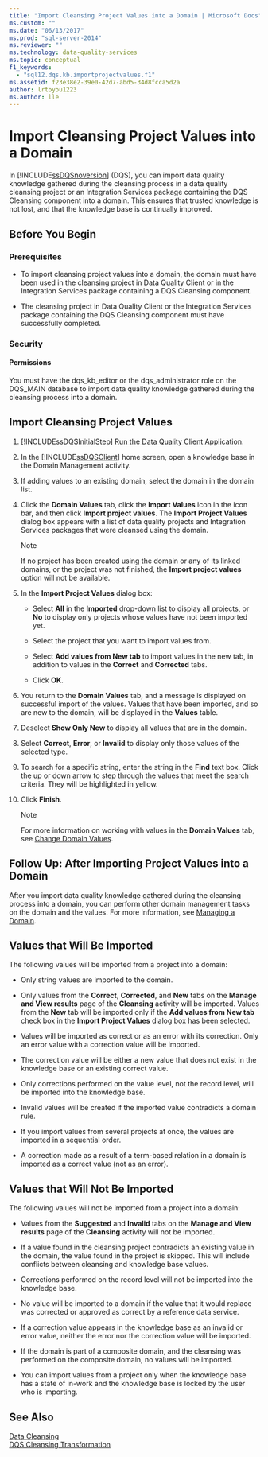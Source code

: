 ```yaml
---
title: "Import Cleansing Project Values into a Domain | Microsoft Docs"
ms.custom: ""
ms.date: "06/13/2017"
ms.prod: "sql-server-2014"
ms.reviewer: ""
ms.technology: data-quality-services
ms.topic: conceptual
f1_keywords: 
  - "sql12.dqs.kb.importprojectvalues.f1"
ms.assetid: f23e38e2-39e0-42d7-abd5-34d8fcca5d2a
author: lrtoyou1223
ms.author: lle
---
```

# Import Cleansing Project Values into a Domain
  In [!INCLUDE[ssDQSnoversion](../includes/ssdqsnoversion-md.md)] (DQS), you can import data quality knowledge gathered during the cleansing process in a data quality cleansing project or an Integration Services package containing the DQS Cleansing component into a domain. This ensures that trusted knowledge is not lost, and that the knowledge base is continually improved.  
  
##  <a name="BeforeYouBegin"></a> Before You Begin  
  
###  <a name="Prerequisites"></a> Prerequisites  
  
-   To import cleansing project values into a domain, the domain must have been used in the cleansing project in Data Quality Client or in the Integration Services package containing a DQS Cleansing component.  
  
-   The cleansing project in Data Quality Client or the Integration Services package containing the DQS Cleansing component must have successfully completed.  
  
###  <a name="Security"></a> Security  
  
####  <a name="Permissions"></a> Permissions  
 You must have the dqs_kb_editor or the dqs_administrator role on the DQS_MAIN database to import data quality knowledge gathered during the cleansing process into a domain.  
  
##  <a name="Import"></a> Import Cleansing Project Values  
  
1.  [!INCLUDE[ssDQSInitialStep](../includes/ssdqsinitialstep-md.md)] [Run the Data Quality Client Application](../../2014/data-quality-services/run-the-data-quality-client-application.md).  
  
2.  In the [!INCLUDE[ssDQSClient](../includes/ssdqsclient-md.md)] home screen, open a knowledge base in the Domain Management activity.  
  
3.  If adding values to an existing domain, select the domain in the domain list.  
  
4.  Click the **Domain Values** tab, click the **Import Values** icon in the icon bar, and then click **Import project values**. The **Import Project Values** dialog box appears with a list of data quality projects and Integration Services packages that were cleansed using the domain.  
  
    > [!NOTE]  
    >  If no project has been created using the domain or any of its linked domains, or the project was not finished, the **Import project values** option will not be available.  
  
5.  In the **Import Project Values** dialog box:  
  
    -   Select **All** in the **Imported** drop-down list to display all projects, or **No** to display only projects whose values have not been imported yet.  
  
    -   Select the project that you want to import values from.  
  
    -   Select **Add values from New tab** to import values in the new tab, in addition to values in the **Correct** and **Corrected** tabs.  
  
    -   Click **OK**.  
  
6.  You return to the **Domain Values** tab, and a message is displayed on successful import of the values. Values that have been imported, and so are new to the domain, will be displayed in the **Values** table.  
  
7.  Deselect **Show Only New** to display all values that are in the domain.  
  
8.  Select **Correct**, **Error**, or **Invalid** to display only those values of the selected type.  
  
9. To search for a specific string, enter the string in the **Find** text box. Click the up or down arrow to step through the values that meet the search criteria. They will be highlighted in yellow.  
  
10. Click **Finish**.  
  
    > [!NOTE]  
    >  For more information on working with values in the **Domain Values** tab, see [Change Domain Values](../../2014/data-quality-services/change-domain-values.md).  
  
##  <a name="FollowUp"></a> Follow Up: After Importing Project Values into a Domain  
 After you import data quality knowledge gathered during the cleansing process into a domain, you can perform other domain management tasks on the domain and the values. For more information, see [Managing a Domain](../../2014/data-quality-services/managing-a-domain.md).  
  
##  <a name="Values"></a> Values that Will Be Imported  
 The following values will be imported from a project into a domain:  
  
-   Only string values are imported to the domain.  
  
-   Only values from the **Correct**, **Corrected**, and **New** tabs on the **Manage and View results** page of the **Cleansing** activity will be imported. Values from the **New** tab will be imported only if the **Add values from New tab** check box in the **Import Project Values** dialog box has been selected.  
  
-   Values will be imported as correct or as an error with its correction. Only an error value with a correction value will be imported.  
  
-   The correction value will be either a new value that does not exist in the knowledge base or an existing correct value.  
  
-   Only corrections performed on the value level, not the record level, will be imported into the knowledge base.  
  
-   Invalid values will be created if the imported value contradicts a domain rule.  
  
-   If you import values from several projects at once, the values are imported in a sequential order.  
  
-   A correction made as a result of a term-based relation in a domain is imported as a correct value (not as an error).  
  
##  <a name="ValuesNot"></a> Values that Will Not Be Imported  
 The following values will not be imported from a project into a domain:  
  
-   Values from the **Suggested** and **Invalid** tabs on the **Manage and View results** page of the **Cleansing** activity will not be imported.  
  
-   If a value found in the cleansing project contradicts an existing value in the domain, the value found in the project is skipped. This will include conflicts between cleansing and knowledge base values.  
  
-   Corrections performed on the record level will not be imported into the knowledge base.  
  
-   No value will be imported to a domain if the value that it would replace was corrected or approved as correct by a reference data service.  
  
-   If a correction value appears in the knowledge base as an invalid or error value, neither the error nor the correction value will be imported.  
  
-   If the domain is part of a composite domain, and the cleansing was performed on the composite domain, no values will be imported.  
  
-   You can import values from a project only when the knowledge base has a state of in-work and the knowledge base is locked by the user who is importing.  
  
## See Also  
 [Data Cleansing](../../2014/data-quality-services/data-cleansing.md)   
 [DQS Cleansing Transformation](../integration-services/data-flow/transformations/dqs-cleansing-transformation.md)  
  
  
